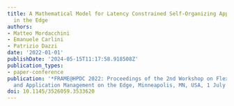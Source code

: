 ```yaml
---
title: A Mathematical Model for Latency Constrained Self-Organizing Application Placement
  in the Edge
authors:
- Matteo Mordacchini
- Emanuele Carlini
- Patrizio Dazzi
date: '2022-01-01'
publishDate: '2024-05-15T11:17:58.918508Z'
publication_types:
- paper-conference
publication: '*FRAME@HPDC 2022: Proceedings of the 2nd Workshop on Flexible Resource
  and Application Management on the Edge, Minneapolis, MN, USA, 1 July 2022*'
doi: 10.1145/3526059.3533620
---
```

